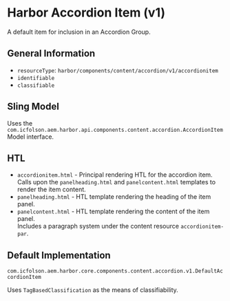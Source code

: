 # Harbor Accordion Item (v1)

A default item for inclusion in an Accordion Group.

## General Information

* `resourceType`: `harbor/components/content/accordion/v1/accordionitem`
* `identifiable`
* `classifiable`

## Sling Model

Uses the `com.icfolson.aem.harbor.api.components.content.accordion.AccordionItem` Model interface.

## HTL

* `accordionitem.html` - Principal rendering HTL for the accordion item.  
  Calls upon the `panelheading.html` and `panelcontent.html` templates to render 
  the item content.
* `panelheading.html` - HTL template rendering the heading of the item panel.
* `panelcontent.html` - HTL template rendering the content of the item panel.  
  Includes a paragraph system under the content resource `accordionitem-par`.

## Default Implementation

`com.icfolson.aem.harbor.core.components.content.accordion.v1.DefaultAccordionItem`

Uses `TagBasedClassification` as the means of classifiability.
